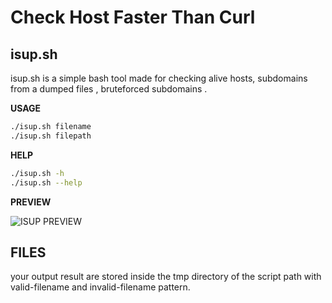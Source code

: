 # Check Host Faster Than Curl

## isup.sh
isup.sh is a simple bash tool made for checking alive hosts, subdomains from a dumped files , bruteforced subdomains .

**USAGE**
  ```bash
  ./isup.sh filename
  ./isup.sh filepath
  ```
  **HELP**
  ```bash
  ./isup.sh -h
  ./isup.sh --help
  ```
  
  

**PREVIEW**

<img src="https://i.ibb.co/26sfD8Q/Screenshot-from-2019-01-17-18-57-34.png" title="ISUP PREVIEW"/>


## FILES
your output result are stored inside the tmp directory of the script path with valid-filename and invalid-filename pattern.
